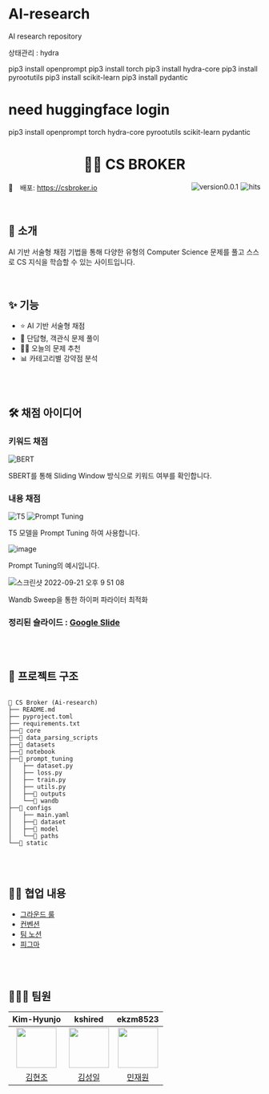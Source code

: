 # AI-research
AI research repository

상태관리 : hydra

pip3 install openprompt
pip3 install torch
pip3 install hydra-core
pip3 install pyrootutils
pip3 install scikit-learn
pip3 install pydantic

need huggingface login
=======
pip3 install openprompt torch hydra-core pyrootutils scikit-learn pydantic

<h1 align="center">
	🧑‍💻 CS BROKER
</h1>

<img src="https://hits.seeyoufarm.com/api/count/incr/badge.svg?url=https://github.com/SW13-Monstera/frontend&count_bg=%234E416D&title_bg=%23727272&icon=&icon_color=%23E7E7E7&title=hits&edge_flat=false" alt="hits" align='right' style='margin-left:5px;' />

<img src="https://img.shields.io/badge/version-v0.0.1-blue" alt="version0.0.1" align='right' style='margin-left:5px;'/>

🔗 배포: <https://csbroker.io>

<br/>

## 👋 소개

AI 기반 서술형 채점 기법을 통해
다양한 유형의 Computer Science 문제를 풀고
스스로 CS 지식을 학습할 수 있는 사이트입니다.

<br/>

## ✨ 기능

- ⭐ AI 기반 서술형 채점
- 📝 단답형, 객관식 문제 풀이
- 🙋‍♂️ 오늘의 문제 추천
- 📊 카테고리별 강약점 분석

<br/><br/>

## 🛠 채점 아이디어
### 키워드 채점
![BERT](https://user-images.githubusercontent.com/67869514/190990010-a9383189-dca3-4775-8784-029694253db1.png)

SBERT를 통해 Sliding Window 방식으로 키워드 여부를 확인합니다.


### 내용 채점
![T5](https://user-images.githubusercontent.com/67869514/190990325-9aafb37a-e123-46bb-abd6-97a69789270c.png)
![Prompt Tuning](https://user-images.githubusercontent.com/67869514/190990370-641ae66f-9638-46fb-aa0b-81fc1c99e832.png)

T5 모델을 Prompt Tuning 하여 사용합니다.

![image](https://user-images.githubusercontent.com/67869514/190989533-4b948c6f-79fa-481c-ab4a-06da4e80ff3d.png)

Prompt Tuning의 예시입니다.

![스크린샷 2022-09-21 오후 9 51 08](https://user-images.githubusercontent.com/67869514/192099317-4211eee5-0fcb-48fe-912e-dc595ef57506.png)

Wandb Sweep을 통한 하이퍼 파라이터 최적화

### 정리된 슬라이드 : [Google Slide](https://docs.google.com/presentation/d/1TWTurKIexCGG0GJZRPvv_XQyipcFerA3x7cPF42fQ7o/edit#slide=id.g1567aa70b70_0_45)


<br/><br/>

## 📂 프로젝트 구조

```

📁 CS Broker (Ai-research)
├── README.md
├── pyproject.toml
├── requirements.txt
├──📁 core
├──📁 data_parsing_scripts
├──📁 datasets
├──📁 notebook
├──📁 prompt_tuning
│   ├── dataset.py
│   ├── loss.py
│   ├── train.py
│   ├── utils.py
│   ├──📁 outputs
│   └──📁 wandb
├──📁 configs
│   ├── main.yaml
│   ├──📁 dataset
│   ├──📁 model
│   └──📁 paths
└──📁 static

```

<br/><br/>

## 🤙🏻 협업 내용

- [그라운드 룰][ground-rule]
- [컨벤션][convention]
- [팀 노션][notion]
- [피그마][figma]



<br/><br/>

## 👩🏻‍💻 팀원

|                      **Kim-Hyunjo**                      |                      **kshired**                      |                      **ekzm8523**                      |
| :------------------------------------------------------: | :---------------------------------------------------: | :----------------------------------------------------: |
| <img src="https://github.com/Kim-Hyunjo.png" width="80"> | <img src="https://github.com/kshired.png" width="80"> | <img src="https://github.com/ekzm8523.png" width="80"> |
|         [김현조](https://github.com/Kim-Hyunjo)          |         [김성일](https://github.com/kshired)          |         [민재원](https://github.com/ekzm8523)          |

[ground-rule]: https://github.com/SW13-Monstera/.github/wiki/Ground-Rule
[convention]: https://github.com/SW13-Monstera/.github/wiki/Convention
[notion]: https://seed-cry-ce7.notion.site/QUARTER-f5f30a4b31264ae48129812cfb6e67f0
[figma]: https://www.figma.com/file/aBDgy14qYv8oEiqC6n8p4S/CS%2BBROKER-(1)?node-id=0%3A1
